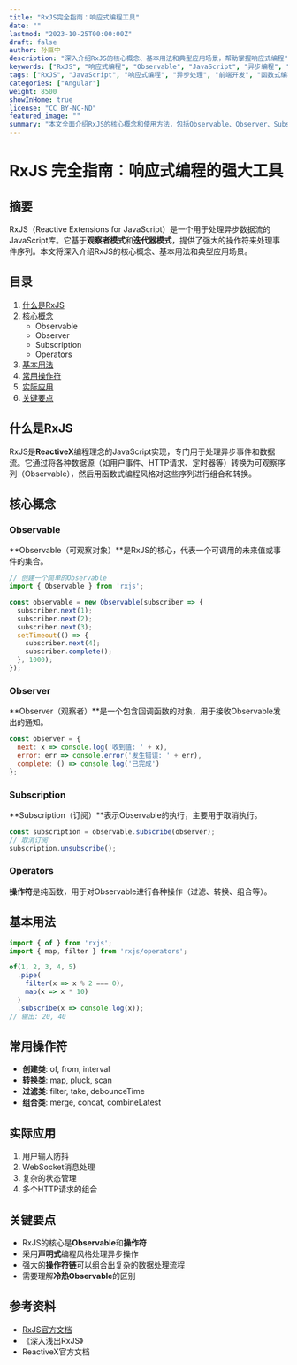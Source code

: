 ```yaml
---
title: "RxJS完全指南：响应式编程工具"
date: ""
lastmod: "2023-10-25T00:00:00Z" 
draft: false
author: 孙巨中
description: "深入介绍RxJS的核心概念、基本用法和典型应用场景，帮助掌握响应式编程"
keywords: ["RxJS", "响应式编程", "Observable", "JavaScript", "异步编程", "操作符", "函数式编程", "前端开发"]
tags: ["RxJS", "JavaScript", "响应式编程", "异步处理", "前端开发", "函数式编程"]
categories: ["Angular"]
weight: 8500
showInHome: true
license: "CC BY-NC-ND"
featured_image: ""
summary: "本文全面介绍RxJS的核心概念和使用方法，包括Observable、Observer、Subscription和常用操作符，帮助开发者掌握响应式编程技巧。"
---
```

# RxJS 完全指南：响应式编程的强大工具

## 摘要
RxJS（Reactive Extensions for JavaScript）是一个用于处理异步数据流的JavaScript库。它基于**观察者模式**和**迭代器模式**，提供了强大的操作符来处理事件序列。本文将深入介绍RxJS的核心概念、基本用法和典型应用场景。

## 目录
1. [什么是RxJS](#什么是rxjs)
2. [核心概念](#核心概念)
   - Observable
   - Observer
   - Subscription
   - Operators
3. [基本用法](#基本用法)
4. [常用操作符](#常用操作符)
5. [实际应用](#实际应用)
6. [关键要点](#关键要点)

## 什么是RxJS
RxJS是**ReactiveX**编程理念的JavaScript实现，专门用于处理异步事件和数据流。它通过将各种数据源（如用户事件、HTTP请求、定时器等）转换为可观察序列（Observable），然后用函数式编程风格对这些序列进行组合和转换。

## 核心概念

### Observable
**Observable（可观察对象）**是RxJS的核心，代表一个可调用的未来值或事件的集合。

```javascript
// 创建一个简单的Observable
import { Observable } from 'rxjs';

const observable = new Observable(subscriber => {
  subscriber.next(1);
  subscriber.next(2);
  subscriber.next(3);
  setTimeout(() => {
    subscriber.next(4);
    subscriber.complete();
  }, 1000);
});
```

### Observer
**Observer（观察者）**是一个包含回调函数的对象，用于接收Observable发出的通知。

```javascript
const observer = {
  next: x => console.log('收到值: ' + x),
  error: err => console.error('发生错误: ' + err),
  complete: () => console.log('已完成')
};
```

### Subscription
**Subscription（订阅）**表示Observable的执行，主要用于取消执行。

```javascript
const subscription = observable.subscribe(observer);
// 取消订阅
subscription.unsubscribe();
```

### Operators
**操作符**是纯函数，用于对Observable进行各种操作（过滤、转换、组合等）。

## 基本用法

```javascript
import { of } from 'rxjs';
import { map, filter } from 'rxjs/operators';

of(1, 2, 3, 4, 5)
  .pipe(
    filter(x => x % 2 === 0),
    map(x => x * 10)
  )
  .subscribe(x => console.log(x));
// 输出: 20, 40
```

## 常用操作符
- **创建类**: of, from, interval
- **转换类**: map, pluck, scan
- **过滤类**: filter, take, debounceTime
- **组合类**: merge, concat, combineLatest

## 实际应用
1. 用户输入防抖
2. WebSocket消息处理
3. 复杂的状态管理
4. 多个HTTP请求的组合

## 关键要点
- RxJS的核心是**Observable**和**操作符**
- 采用**声明式**编程风格处理异步操作
- 强大的**操作符链**可以组合出复杂的数据处理流程
- 需要理解**冷热Observable**的区别

## 参考资料
- [RxJS官方文档](https://rxjs.dev/)
- 《深入浅出RxJS》
- ReactiveX官方文档